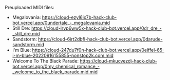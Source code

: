 Preuploaded MIDI files:

- Megalovania: https://cloud-ezyl6ix7b-hack-club-bot.vercel.app/0undertale_-_megalovania.mid
- Still Dre: https://cloud-lrvp6ww5x-hack-club-bot.vercel.app/0dr_dre_-_still_dre.mid
- Sandstorm: https://cloud-6irt2dbfl-hack-club-bot.vercel.app/0darude-sandstorm.mid
- I'm Blue: https://cloud-247du7f0n-hack-club-bot.vercel.app/0eiffel-65-i-m-blue-20220916155855-nonstop2k.com.mid
- Welcome To The Black Parade: https://cloud-mkucvezdj-hack-club-bot.vercel.app/0my_chemical_romance_-_welcome_to_the_black_parade.mid.mid